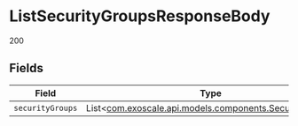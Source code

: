 # ListSecurityGroupsResponseBody

200


## Fields

| Field                                                                                              | Type                                                                                               | Required                                                                                           | Description                                                                                        |
| -------------------------------------------------------------------------------------------------- | -------------------------------------------------------------------------------------------------- | -------------------------------------------------------------------------------------------------- | -------------------------------------------------------------------------------------------------- |
| `securityGroups`                                                                                   | List<[com.exoscale.api.models.components.SecurityGroup](../../models/components/SecurityGroup.md)> | :heavy_minus_sign:                                                                                 | N/A                                                                                                |